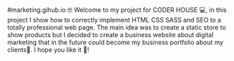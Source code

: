 #marketing.gihub.io 🤓
Welcome to my project for CODER HOUSE 💻, in this project I show how to correctly implement HTML CSS SASS and SEO to a totally professional web page.
The main idea was to create a static store to show products but I decided to create a business website about digital marketing that in the future could become my business portfolio about my clients🫡. I hope you like it 🥳!
